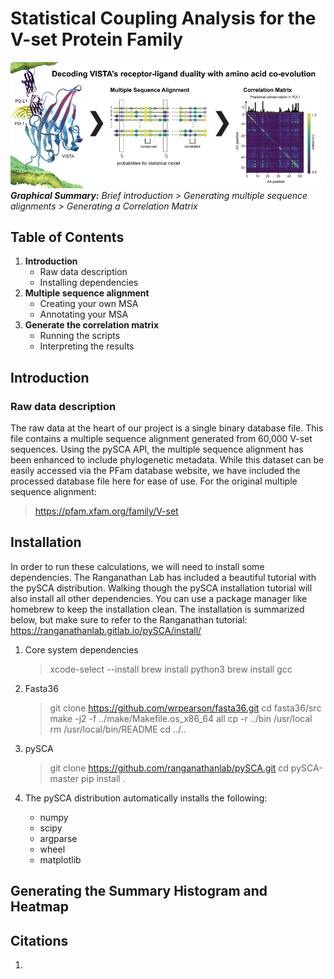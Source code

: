 # Statistical Coupling Analysis for the V-set Protein Family
![Graphical Summary of README](Images/graphical_summary.png)
_**Graphical Summary:** Brief introduction >
Generating multiple sequence alignments > Generating a Correlation Matrix_

## Table of Contents
1. **Introduction**
    * Raw data description
    * Installing dependencies
2. **Multiple sequence alignment**
    * Creating your own MSA
    * Annotating your MSA
3. **Generate the correlation matrix**
    * Running the scripts
    * Interpreting the results

## Introduction
### Raw data description

The raw data at the heart of our project is a single binary database file.
This file contains a multiple sequence alignment generated from 60,000 V-set sequences.
Using the pySCA API, the multiple sequence alignment has been enhanced to include phylogenetic metadata.
While this dataset can be easily accessed via the PFam database website,
we have included the processed database file here for ease of use.
For the original multiple sequence alignment:

> https://pfam.xfam.org/family/V-set

## Installation

In order to run these calculations, we will need to install some dependencies.
The Ranganathan Lab has included a beautiful tutorial with the pySCA distribution.
Walking though the pySCA installation tutorial will also install all other dependencies.
You can use a package manager like homebrew to keep the installation clean.
The installation is summarized below, but make sure to refer to the Ranganathan tutorial:
https://ranganathanlab.gitlab.io/pySCA/install/

1. Core system dependencies
    > xcode-select --install
    > brew install python3
    > brew install gcc

2. Fasta36
    > git clone https://github.com/wrpearson/fasta36.git
    > cd fasta36/src
    > make -j2 -f ../make/Makefile.os_x86_64 all
    > cp -r ../bin /usr/local
    > rm /usr/local/bin/README
    > cd ../..

3. pySCA
    > git clone https://github.com/ranganathanlab/pySCA.git
    > cd pySCA-master
    > pip install .

4. The pySCA distribution automatically installs the following:
    * numpy
    * scipy
    * argparse
    * wheel
    * matplotlib

## Generating the Summary Histogram and Heatmap

## Citations
1.
